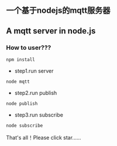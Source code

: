 ## 一个基于nodejs的mqtt服务器
## A mqtt server in node.js

### How to user???

```bash
npm install
```

- step1.run server
```bash
node mqtt
```

- step2.run publish
```bash
node publish
```

- step3.run subscribe
```bash
node subscribe
```

That's all！Please click star......
